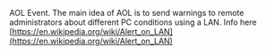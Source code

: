 AOL Event. The main idea of AOL is to send warnings to remote administrators about different PC conditions using a LAN. Info here [https://en.wikipedia.org/wiki/Alert_on_LAN](https://en.wikipedia.org/wiki/Alert_on_LAN)

